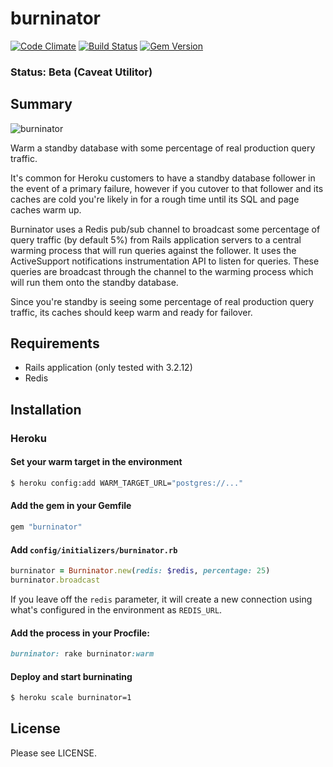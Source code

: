 # burninator

[![Code Climate](https://codeclimate.com/github/jpignata/burninator.png)](https://codeclimate.com/github/jpignata/burninator)
[![Build Status](https://travis-ci.org/jpignata/burninator.png)](https://travis-ci.org/jpignata/burninator)
[![Gem Version](https://badge.fury.io/rb/burninator.png)](http://badge.fury.io/rb/burninator)

### Status: Beta (Caveat Utilitor)

## Summary

![burninator](http://25.media.tumblr.com/tumblr_li2bl6oSh01qh5zi3o1_500.jpg)

Warm a standby database with some percentage of real production query traffic.

It's common for Heroku customers to have a standby database follower in the
event of a primary failure, however if you cutover to that follower and its
caches are cold you're likely in for a rough time until its SQL and page
caches warm up.

Burninator uses a Redis pub/sub channel to broadcast some percentage of
query traffic (by default 5%) from Rails application servers to a central
warming process that will run queries against the follower. It uses the
ActiveSupport notifications instrumentation API to listen for queries. These
queries are broadcast through the channel to the warming process which
will run them onto the standby database.

Since you're standby is seeing some percentage of real production query
traffic, its caches should keep warm and ready for failover.

## Requirements

* Rails application (only tested with 3.2.12)
* Redis

## Installation

### Heroku

#### Set your warm target in the environment

```sh
$ heroku config:add WARM_TARGET_URL="postgres://..."
```

#### Add the gem in your Gemfile

```ruby
gem "burninator"
```

#### Add  `config/initializers/burninator.rb`

```ruby
burninator = Burninator.new(redis: $redis, percentage: 25)
burninator.broadcast
```

If you leave off the `redis` parameter, it will create a new connection
using what's configured in the environment as `REDIS_URL`.

#### Add the process in your Procfile:

```ruby
burninator: rake burninator:warm
```

#### Deploy and start burninating

```sh
$ heroku scale burninator=1
```

## License

Please see LICENSE.
